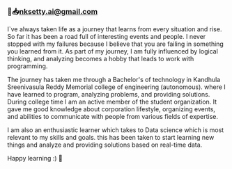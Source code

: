 ### 💌📥nksetty.ai@gmail.com
I`ve always taken life as a journey that learns from every situation and rise. So far it has been a road full of interesting events and people. I never stopped with my failures because I believe that you are failing in something you learned from it. As part of my journey, I am fully influenced by logical thinking, and analyzing becomes a hobby that leads to work with programming.

The journey has taken me through a Bachelor's of technology in Kandhula Sreenivasula Reddy Memorial college of engineering (autonomous). where I have learned to program, analyzing problems, and providing solutions. During college time I am an active member of the student organization. It gave me good knowledge about corporation lifestyle, organizing events, and abilities to communicate with people from various fields of expertise.

I am also an enthusiastic learner which takes to Data science which is most relevant to my skills and goals. this has been taken to start learning new things and analyze and providing solutions based on real-time data.

Happy learning :) 👋

<!--
**NaveenkumarSetty/NaveenkumarSetty** is a ✨ _special_ ✨ repository because its `README.md` (this file) appears on your GitHub profile.

Here are some ideas to get you started:

- 🔭 I’m currently working on ...
- 🌱 I’m currently learning ...
- 👯 I’m looking to collaborate on ...
- 🤔 I’m looking for help with ...
- 💬 Ask me about ...
- 📫 How to reach me: ...
- 😄 Pronouns: ...
- ⚡ Fun fact: ...
-->
